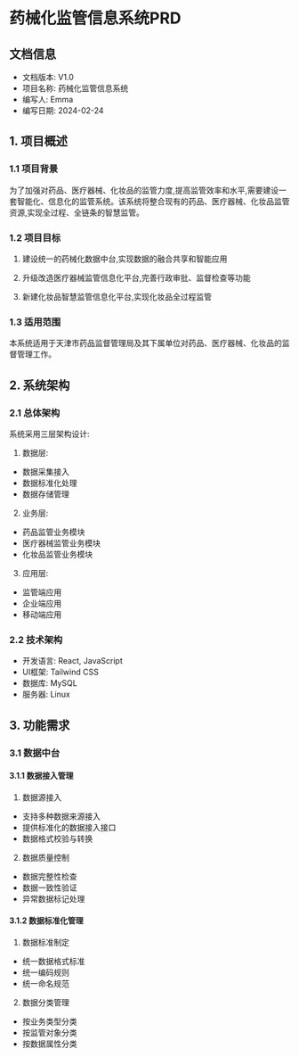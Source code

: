 # 药械化监管信息系统PRD

## 文档信息

- 文档版本: V1.0
- 项目名称: 药械化监管信息系统
- 编写人: Emma
- 编写日期: 2024-02-24

## 1. 项目概述

### 1.1 项目背景

为了加强对药品、医疗器械、化妆品的监管力度,提高监管效率和水平,需要建设一套智能化、信息化的监管系统。该系统将整合现有的药品、医疗器械、化妆品监管资源,实现全过程、全链条的智慧监管。

### 1.2 项目目标

1. 建设统一的药械化数据中台,实现数据的融合共享和智能应用

2. 升级改造医疗器械监管信息化平台,完善行政审批、监督检查等功能

3. 新建化妆品智慧监管信息化平台,实现化妆品全过程监管

### 1.3 适用范围

本系统适用于天津市药品监督管理局及其下属单位对药品、医疗器械、化妆品的监督管理工作。

## 2. 系统架构

### 2.1 总体架构

系统采用三层架构设计:

1. 数据层:
- 数据采集接入
- 数据标准化处理
- 数据存储管理

2. 业务层:
- 药品监管业务模块
- 医疗器械监管业务模块  
- 化妆品监管业务模块

3. 应用层:
- 监管端应用
- 企业端应用
- 移动端应用

### 2.2 技术架构

- 开发语言: React, JavaScript
- UI框架: Tailwind CSS
- 数据库: MySQL
- 服务器: Linux

## 3. 功能需求

### 3.1 数据中台

#### 3.1.1 数据接入管理

1. 数据源接入
- 支持多种数据来源接入
- 提供标准化的数据接入接口
- 数据格式校验与转换

2. 数据质量控制
- 数据完整性检查
- 数据一致性验证
- 异常数据标记处理

#### 3.1.2 数据标准化管理

1. 数据标准制定
- 统一数据格式标准
- 统一编码规则
- 统一命名规范

2. 数据分类管理
- 按业务类型分类
- 按监管对象分类
- 按数据属性分类